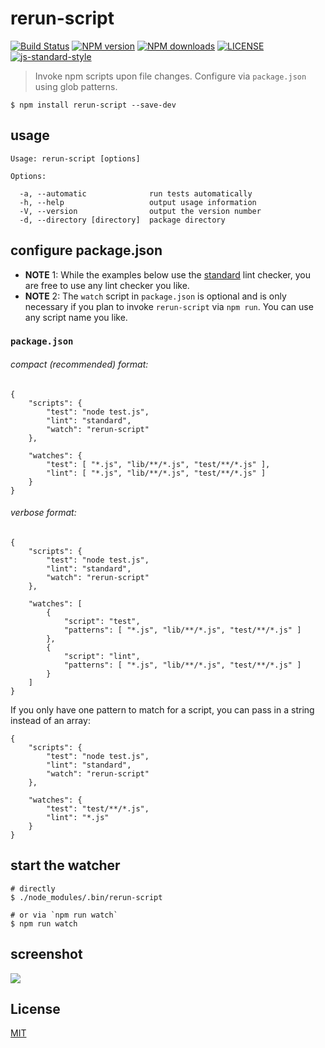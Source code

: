 # rerun-script

[![Build Status](http://img.shields.io/travis/wilmoore/rerun-script.svg)](https://travis-ci.org/wilmoore/rerun-script) [![NPM version](http://img.shields.io/npm/v/rerun-script.svg)](https://www.npmjs.org/package/rerun-script) [![NPM downloads](http://img.shields.io/npm/dm/rerun-script.svg)](https://www.npmjs.org/package/rerun-script) [![LICENSE](http://img.shields.io/npm/l/rerun-script.svg)](license) [![js-standard-style](https://img.shields.io/badge/code%20style-standard-brightgreen.svg?style=flat-square)](https://github.com/feross/standard)

> Invoke npm scripts upon file changes. Configure via `package.json` using glob patterns.

    $ npm install rerun-script --save-dev

## usage

    Usage: rerun-script [options]

    Options:

      -a, --automatic              run tests automatically
      -h, --help                   output usage information
      -V, --version                output the version number
      -d, --directory [directory]  package directory

## configure package.json

- **NOTE** 1: While the examples below use the [standard] lint checker, you are free to use any lint checker you like.
- **NOTE** 2: The `watch` script in `package.json` is optional and is only necessary if you plan to invoke `rerun-script` via `npm run`. You can use any script name you like.

### `package.json`

###### compact (recommended) format:

    {
        "scripts": {
            "test": "node test.js",
            "lint": "standard",
            "watch": "rerun-script"
        },

        "watches": {
            "test": [ "*.js", "lib/**/*.js", "test/**/*.js" ],
            "lint": [ "*.js", "lib/**/*.js", "test/**/*.js" ]
        }
    }

###### verbose format:

    {
        "scripts": {
            "test": "node test.js",
            "lint": "standard",
            "watch": "rerun-script"
        },

        "watches": [
            {
                "script": "test",
                "patterns": [ "*.js", "lib/**/*.js", "test/**/*.js" ]
            },
            {
                "script": "lint",
                "patterns": [ "*.js", "lib/**/*.js", "test/**/*.js" ]
            }
        ]
    }

If you only have one pattern to match for a script, you can pass in a string instead of an array:


    {
        "scripts": {
            "test": "node test.js",
            "lint": "standard",
            "watch": "rerun-script"
        },

        "watches": {
            "test": "test/**/*.js",
            "lint": "*.js"
        }
    }

## start the watcher

    # directly
    $ ./node_modules/.bin/rerun-script

    # or via `npm run watch`
    $ npm run watch

## screenshot

![](https://cloudup.com/c6iu6nW6gm2+)

## License

  [MIT](license)

[standard]: https://github.com/feross/standard
